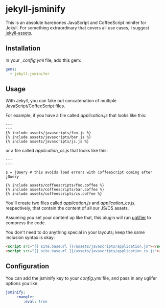 jekyll-jsminify
================

This is an absolute barebones JavaScript and CoffeeScript minifer for Jekyll. For something extraordinary that covers all use cases, I suggest [jekyll-assets](https://github.com/ixti/jekyll-assets).

## Installation

In your *_config.yml* file, add this gem:

``` yaml
gems:
  - jekyll-jsminifer
```

## Usage

With Jekyll, you can fake out concatenation of multiple JavaScript/CoffeeScript files.

For example, if you have a file called *application.js* that looks like this:

```
---
---
{% include assets/javascripts/foo.js %}
{% include assets/javascripts/bar.js %}
{% include assets/javascripts/js.js %}
```

or a file called *application_cs.js* that looks like this:

```
---
---

$ = jQuery # this avoids load errors with CoffeeScript coming after jQuery

{% include assets/coffeescripts/foo.coffee %}
{% include assets/coffeescripts/bar.coffee %}
{% include assets/coffeescripts/cs.coffee %}
```

You'll create two files called *application.js* and *application_cs.js*, respectively, that contain the content of all our JS/CS assets.

Assuming you set your content up like that, this plugin will run [uglifier](https://github.com/lautis/uglifier) to compress the code.

You don't need to do anything special in your layouts; keep the same inclusion syntax is okay:

```html
<script src="{{ site.baseurl }}/assets/javascripts/application.js"></script>
<script src="{{ site.baseurl }}/assets/javascripts/application_cs.js"></script>
```

## Configuration

You can add the jsminify key to your *config.yml* file, and pass in any uglifer options you like:

``` yaml
jsminify:
     :mangle:
        :eval: true
```
